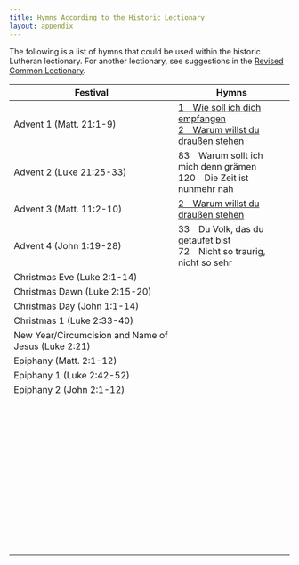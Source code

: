 ```yaml
---
title: Hymns According to the Historic Lectionary
layout: appendix
---
```


The following is a list of hymns that could be used within the historic Lutheran lectionary. For another lectionary, see suggestions in the [Revised Common Lectionary](/appendix/rcl).



| Festival                                            | Hymns                                                        |
| --------------------------------------------------- | ------------------------------------------------------------ |
| Advent 1 (Matt. 21:1-9)                             | [1&emsp;Wie soll ich dich empfangen](/hymns/001)<br />[2&emsp;Warum willst du draußen stehen](/hymns/002) |
| Advent 2 (Luke 21:25-33)                            | 83&emsp;Warum sollt ich mich denn grämen<br />120&emsp;Die Zeit ist nunmehr nah |
| Advent 3 (Matt. 11:2-10)                            | [2&emsp;Warum willst du draußen stehen](/hymns/002)          |
| Advent 4 (John 1:19-28)                             | 33&emsp;Du Volk, das du getaufet bist<br />72&emsp;Nicht so traurig, nicht so sehr |
| Christmas Eve (Luke 2:1-14)                         |                                                              |
| Christmas Dawn (Luke 2:15-20)                       |                                                              |
| Christmas Day (John 1:1-14)                         |                                                              |
| Christmas 1 (Luke 2:33-40)                          |                                                              |
| New Year/Circumcision and Name of Jesus (Luke 2:21) |                                                              |
| Epiphany (Matt. 2:1-12)                             |                                                              |
| Epiphany 1 (Luke 2:42-52)                           |                                                              |
| Epiphany 2 (John 2:1-12)                            |                                                              |
|                                                     |                                                              |
|                                                     |                                                              |
|                                                     |                                                              |
|                                                     |                                                              |
|                                                     |                                                              |
|                                                     |                                                              |
|                                                     |                                                              |
|                                                     |                                                              |
|                                                     |                                                              |
|                                                     |                                                              |
|                                                     |                                                              |
|                                                     |                                                              |
|                                                     |                                                              |
|                                                     |                                                              |
|                                                     |                                                              |
|                                                     |                                                              |
|                                                     |                                                              |
|                                                     |                                                              |
|                                                     |                                                              |
|                                                     |                                                              |
|                                                     |                                                              |
|                                                     |                                                              |
|                                                     |                                                              |
|                                                     |                                                              |
|                                                     |                                                              |
|                                                     |                                                              |
|                                                     |                                                              |
|                                                     |                                                              |
|                                                     |                                                              |
|                                                     |                                                              |
|                                                     |                                                              |
|                                                     |                                                              |
|                                                     |                                                              |
|                                                     |                                                              |
|                                                     |                                                              |
|                                                     |                                                              |
|                                                     |                                                              |
|                                                     |                                                              |
|                                                     |                                                              |
|                                                     |                                                              |
|                                                     |                                                              |
|                                                     |                                                              |
|                                                     |                                                              |
|                                                     |                                                              |
|                                                     |                                                              |
|                                                     |                                                              |
|                                                     |                                                              |

